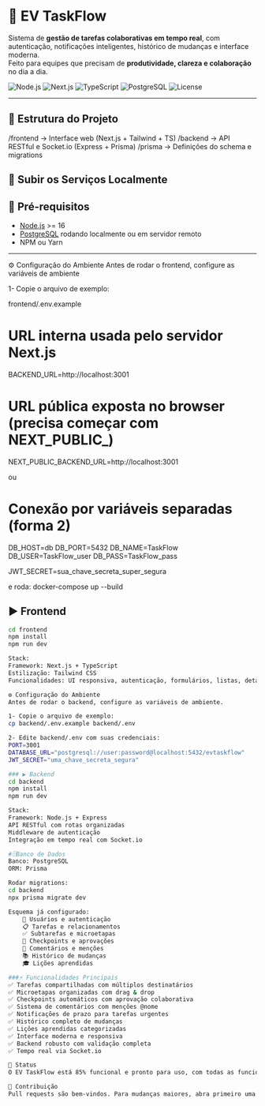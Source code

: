# 🚀 EV TaskFlow

Sistema de **gestão de tarefas colaborativas em tempo real**, com autenticação, notificações inteligentes, histórico de mudanças e interface moderna.  
Feito para equipes que precisam de **produtividade, clareza e colaboração** no dia a dia.

![Node.js](https://img.shields.io/badge/node-%3E%3D16-green)
![Next.js](https://img.shields.io/badge/framework-Next.js-black)
![TypeScript](https://img.shields.io/badge/language-TypeScript-blue)
![PostgreSQL](https://img.shields.io/badge/database-PostgreSQL-lightblue)
![License](https://img.shields.io/badge/license-MIT-blue)

---

## 📂 Estrutura do Projeto

/frontend → Interface web (Next.js + Tailwind + TS)
/backend → API RESTful e Socket.io (Express + Prisma)
/prisma → Definições do schema e migrations

## 🔧 Subir os Serviços Localmente

## 🔧 Pré-requisitos
- [Node.js](https://nodejs.org/) >= 16  
- [PostgreSQL](https://www.postgresql.org/) rodando localmente ou em servidor remoto  
- NPM ou Yarn  

---
⚙️ Configuração do Ambiente
Antes de rodar o frontend, configure as variáveis de ambiente

1- Copie o arquivo de exemplo:

frontend/.env.example
# URL interna usada pelo servidor Next.js
BACKEND_URL=http://localhost:3001

# URL pública exposta no browser (precisa começar com NEXT_PUBLIC_)
NEXT_PUBLIC_BACKEND_URL=http://localhost:3001

ou 
# Conexão por variáveis separadas (forma 2)
DB_HOST=db
DB_PORT=5432
DB_NAME=TaskFlow
DB_USER=TaskFlow_user
DB_PASS=TaskFlow_pass

JWT_SECRET=sua_chave_secreta_super_segura

e roda: docker-compose up --build


## ▶️ Frontend

```bash
cd frontend
npm install
npm run dev

Stack:
Framework: Next.js + TypeScript
Estilização: Tailwind CSS
Funcionalidades: UI responsiva, autenticação, formulários, listas, detalhes e componentes reutilizáveis.

⚙️ Configuração do Ambiente
Antes de rodar o backend, configure as variáveis de ambiente.

1- Copie o arquivo de exemplo:
cp backend/.env.example backend/.env

2- Edite backend/.env com suas credenciais:
PORT=3001
DATABASE_URL="postgresql://user:password@localhost:5432/evtaskflow"
JWT_SECRET="uma_chave_secreta_segura"

### ▶️ Backend
cd backend
npm install
npm run dev

Stack:
Framework: Node.js + Express
API RESTful com rotas organizadas
Middleware de autenticação
Integração em tempo real com Socket.io

#🗄️Banco de Dados
Banco: PostgreSQL
ORM: Prisma

Rodar migrations:
cd backend
npx prisma migrate dev

Esquema já configurado:
    👥 Usuários e autenticação
    📋 Tarefas e relacionamentos
    ✅ Subtarefas e microetapas
    📌 Checkpoints e aprovações
    💬 Comentários e menções
    📚 Histórico de mudanças
    🎓 Lições aprendidas

###⚡ Funcionalidades Principais
✅ Tarefas compartilhadas com múltiplos destinatários
✅ Microetapas organizadas com drag & drop
✅ Checkpoints automáticos com aprovação colaborativa
✅ Sistema de comentários com menções @nome
✅ Notificações de prazo para tarefas urgentes
✅ Histórico completo de mudanças
✅ Lições aprendidas categorizadas
✅ Interface moderna e responsiva
✅ Backend robusto com validação completa
✅ Tempo real via Socket.io

📌 Status
O EV TaskFlow está 85% funcional e pronto para uso, com todas as funcionalidades implementadas com qualidade profissional.

🤝 Contribuição
Pull requests são bem-vindos. Para mudanças maiores, abra primeiro uma issue para discutir o que você gostaria de alterar.

